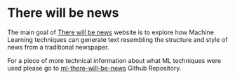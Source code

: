 # There will be news

The main goal of [There will be news](#) website is to explore how Machine Learning techniques can generate text resembling the structure and style of news from a traditional newspaper. 

For a piece of more technical information about what ML techniques were used please go to [ml-there-will-be-news](https://github.com/the-super-toys/ml-there-will-be-news) Github Repository.